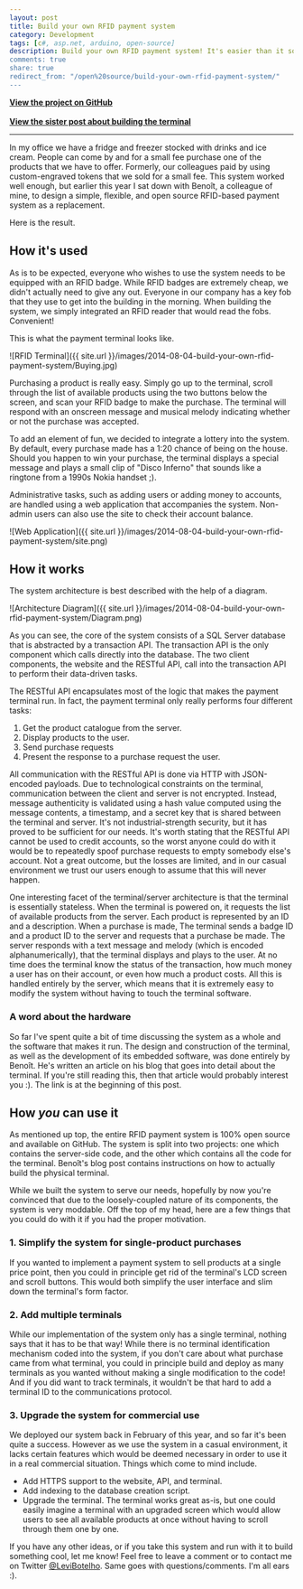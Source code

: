 ```yaml
---
layout: post
title: Build your own RFID payment system
category: Development
tags: [c#, asp.net, arduino, open-source]
description: Build your own RFID payment system! It's easier than it sounds, and we've got the open source code to get you started! :)
comments: true
share: true
redirect_from: "/open%20source/build-your-own-rfid-payment-system/"
---
```


**[View the project on GitHub](https://github.com/drinks-wallet)**
<br />
<br />
**[View the sister post about building the terminal](http://blog.benoitblanchon.fr/rfid-payment-terminal/)**

---

In my office we have a fridge and freezer stocked with drinks and ice cream. People can come by and for a small fee purchase one of the products that we have to offer. Formerly, our colleagues paid by using custom-engraved tokens that we sold for a small fee. This system worked well enough, but earlier this year I sat down with Benoît, a colleague of mine, to design a simple, flexible, and open source RFID-based payment system as a replacement.

Here is the result.

## How it's used

As is to be expected, everyone who wishes to use the system needs to be equipped with an RFID badge. While RFID badges are extremely cheap, we didn't actually need to give any out. Everyone in our company has a key fob that they use to get into the building in the morning. When building the system, we simply integrated an RFID reader that would read the fobs. Convenient!

This is what the payment terminal looks like.

![RFID Terminal]({{ site.url }}/images/2014-08-04-build-your-own-rfid-payment-system/Buying.jpg)

Purchasing a product is really easy. Simply go up to the terminal, scroll through the list of available products using the two buttons below the screen, and scan your RFID badge to make the purchase. The terminal will respond with an onscreen message and musical melody indicating whether or not the purchase was accepted.

To add an element of fun, we decided to integrate a lottery into the system. By default, every purchase made has a 1:20 chance of being on the house. Should you happen to win your purchase, the terminal displays a special message and plays a small clip of "Disco Inferno" that sounds like a ringtone from a 1990s Nokia handset ;).

Administrative tasks, such as adding users or adding money to accounts, are handled using a web application that accompanies the system. Non-admin users can also use the site to check their account balance.

![Web Application]({{ site.url }}/images/2014-08-04-build-your-own-rfid-payment-system/site.png)

## How it works

The system architecture is best described with the help of a diagram.

![Architecture Diagram]({{ site.url }}/images/2014-08-04-build-your-own-rfid-payment-system/Diagram.png)

As you can see, the core of the system consists of a SQL Server database that is abstracted by a transaction API. The transaction API is the only component which calls directly into the database. The two client components, the website and the RESTful API, call into the transaction API to perform their data-driven tasks.

The RESTful API encapsulates most of the logic that makes the payment terminal run. In fact, the payment terminal only really performs four different tasks:

1. Get the product catalogue from the server.
2. Display products to the user.
3. Send purchase requests
4. Present the response to a purchase request the user.

All communication with the RESTful API is done via HTTP with JSON-encoded payloads. Due to technological constraints on the terminal, communication between the client and server is not encrypted. Instead, message authenticity is validated using a hash value computed using the message contents, a timestamp, and a secret key that is shared between the terminal and server. It's not industrial-strength security, but it has proved to be sufficient for our needs. It's worth stating that the RESTful API cannot be used to credit accounts, so the worst anyone could do with it would be to repeatedly spoof purchase requests to empty somebody else's account. Not a great outcome, but the losses are limited, and in our casual environment we trust our users enough to assume that this will never happen.

One interesting facet of the terminal/server architecture is that the terminal is essentially stateless. When the terminal is powered on, it requests the list of available products from the server. Each product is represented by an ID and a description. When a purchase is made, The terminal sends a badge ID and a product ID to the server and requests that a purchase be made. The server responds with a text message and melody (which is encoded alphanumerically), that the terminal displays and plays to the user. At no time does the terminal know the status of the transaction, how much money a user has on their account, or even how much a product costs. All this is handled entirely by the server, which means that it is extremely easy to modify the system without having to touch the terminal software.

### A word about the hardware

So far I've spent quite a bit of time discussing the system as a whole and the software that makes it run. The design and construction of the terminal, as well as the development of its embedded software, was done entirely by Benoît. He's written an article on his blog that goes into detail about the terminal. If you're still reading this, then that article would probably interest you :). The link is at the beginning of this post.

## How *you* can use it

As mentioned up top, the entire RFID payment system is 100% open source and available on GitHub. The system is split into two projects: one which contains the server-side code, and the other which contains all the code for the terminal. Benoît's blog post contains instructions on how to actually build the physical terminal.

While we built the system to serve our needs, hopefully by now you're convinced that due to the loosely-coupled nature of its components, the system is very moddable. Off the top of my head, here are a few things that you could do with it if you had the proper motivation.

### 1. Simplify the system for single-product purchases

If you wanted to implement a payment system to sell products at a single price point, then you could in principle get rid of the terminal's LCD screen and scroll buttons. This would both simplify the user interface and slim down the terminal's form factor.

### 2. Add multiple terminals

While our implementation of the system only has a single terminal, nothing says that it has to be that way! While there is no terminal identification mechanism coded into the system, if you don't care about what purchase came from what terminal, you could in principle build and deploy as many terminals as you wanted without making a single modification to the code! And if you did want to track terminals, it wouldn't be that hard to add a terminal ID to the communications protocol.

### 3. Upgrade the system for commercial use

We deployed our system back in February of this year, and so far it's been quite a success. However as we use the system in a casual environment, it lacks certain features which would be deemed necessary in order to use it in a real commercial situation. Things which come to mind include.

+ Add HTTPS support to the website, API, and terminal.
+ Add indexing to the database creation script.
+ Upgrade the terminal. The terminal works great as-is, but one could easily imagine a terminal with an upgraded screen which would allow users to see all available products at once without having to scroll through them one by one.

If you have any other ideas, or if you take this system and run with it to build something cool, let me know! Feel free to leave a comment or to contact me on Twitter [@LeviBotelho](https://twitter.com/intent/tweet?screen_name=LeviBotelho). Same goes with questions/comments. I'm all ears :).